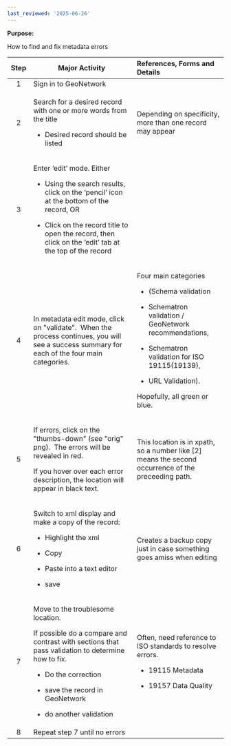```yaml
---
last_reviewed: '2025-06-26'
---
```


**Purpose:**

How to find and fix metadata errors

<table>
<colgroup>
<col style="width: 10%" />
<col style="width: 47%" />
<col style="width: 41%" />
</colgroup>
<thead>
<tr>
<th style="text-align: center;"><strong>Step</strong></th>
<th><strong>Major Activity</strong></th>
<th style="text-align: left;"><strong>References, Forms and Details</strong></th>
</tr>
</thead>
<tbody>
<tr>
<td style="text-align: center;">1</td>
<td>Sign in to GeoNetwork</td>
<td style="text-align: left;"></td>
</tr>
<tr>
<td style="text-align: center;">2</td>
<td><p>Search for a desired record with one or more words from the title</p>
<ul>
<li><p>Desired record should be listed</p></li>
</ul></td>
<td style="text-align: left;">Depending on specificity, more than one record may appear</td>
</tr>
<tr>
<td style="text-align: center;">3</td>
<td><p>Enter ‘edit’ mode. Either</p>
<ul>
<li><p>Using the search results, click on the ‘pencil’ icon at the bottom of the record, OR</p></li>
<li><p>Click on the record title to open the record, then click on the ‘edit’ tab at the top of the record</p></li>
</ul></td>
<td style="text-align: left;"></td>
</tr>
<tr>
<td style="text-align: center;">4</td>
<td>In metadata edit mode, click on "validate".  When the process continues, you will see a success summary for each of the four main categories.</td>
<td style="text-align: left;"><p>Four main categories</p>
<ul>
<li><p>(Schema validation</p></li>
<li><p>Schematron validation / GeoNetwork recommendations,</p></li>
<li><p>Schematron validation for ISO 19115(19139),</p></li>
<li><p>URL Validation). </p></li>
</ul>
<p>Hopefully, all green or blue.</p></td>
</tr>
<tr>
<td style="text-align: center;">5</td>
<td><p>If errors, click on the "thumbs-down" (see "orig" png).  The errors will be revealed in red. </p>
<p>If you hover over each error description, the location will appear in black text. </p></td>
<td style="text-align: left;">This location is in xpath, so a number like [2] means the second occurrence of the preceeding path.</td>
</tr>
<tr>
<td style="text-align: center;">6</td>
<td><p>Switch to xml display and make a copy of the record:</p>
<ul>
<li><p>Highlight the xml</p></li>
<li><p>Copy</p></li>
<li><p>Paste into a text editor</p></li>
<li><p>save</p></li>
</ul></td>
<td style="text-align: left;">Creates a backup copy just in case something goes amiss when editing</td>
</tr>
<tr>
<td style="text-align: center;">7</td>
<td><p>Move to the troublesome location.</p>
<p>If possible do a compare and contrast with sections that pass validation to determine how to fix.</p>
<ul>
<li><p>Do the correction</p></li>
<li><p>save the record in GeoNetwork</p></li>
<li><p>do another validation</p></li>
</ul></td>
<td style="text-align: left;"><p>Often, need reference to ISO standards to resolve errors.</p>
<ul>
<li><p>19115 Metadata</p></li>
<li><p>19157 Data Quality</p></li>
</ul></td>
</tr>
<tr>
<td style="text-align: center;">8</td>
<td style="text-align: left;">Repeat step 7 until no errors</td>
<td style="text-align: left;"></td>
</tr>
</tbody>
</table>